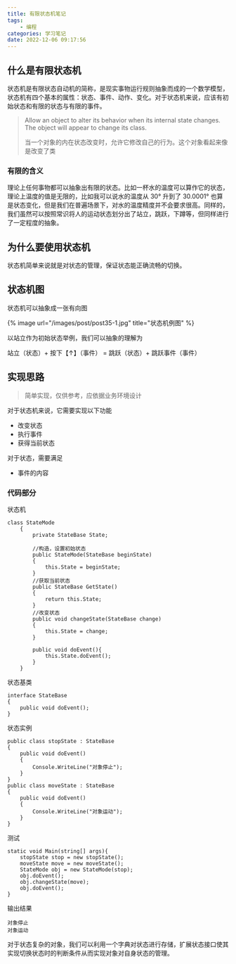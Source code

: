 ```yaml
---
title: 有限状态机笔记
tags: 
    - 编程
categories: 学习笔记
date: 2022-12-06 09:17:56
---
```

## 什么是有限状态机
状态机是有限状态自动机的简称，是现实事物运行规则抽象而成的一个数学模型，状态机有四个基本的属性：状态、事件、动作、变化。对于状态机来说，应该有初始状态和有限的状态与有限的事件。

>Allow an object to alter its behavior when its internal state changes. The object will appear to change its class. 
>
>当一个对象的内在状态改变时，允许它修改自己的行为。这个对象看起来像是改变了类

### 有限的含义
理论上任何事物都可以抽象出有限的状态。比如一杯水的温度可以算作它的状态，理论上温度的值是无限的，比如我可以说水的温度从 30° 升到了 30.0001° 也算是状态变化，但是我们在普遍场景下，对水的温度精度并不会要求很高。同样的，我们虽然可以按照常识将人的运动状态划分出了站立，跳跃，下蹲等，但同样进行了一定程度的抽象。

## 为什么要使用状态机
状态机简单来说就是对状态的管理，保证状态能正确流畅的切换。
## 状态机图
状态机可以抽象成一张有向图

{%  image
    url="/images/post/post35-1.jpg"
    title="状态机例图"
%}

以站立作为初始状态举例，我们可以抽象的理解为

站立（状态）+ 按下【↑】（事件） = 跳跃（状态）+ 跳跃事件（事件）
## 实现思路

>简单实现，仅供参考，应依据业务环境设计

对于状态机来说，它需要实现以下功能

- 改变状态
- 执行事件
- 获得当前状态

对于状态，需要满足

- 事件的内容 

### 代码部分

状态机

    class StateMode
        {
            private StateBase State;

            //构造，设置初始状态
            public StateMode(StateBase beginState)
            {
                this.State = beginState;
            }
            //获取当前状态
            public StateBase GetState()
            {
                return this.State;
            }
            //改变状态
            public void changeState(StateBase change)
            {
                this.State = change;
            }

            public void doEvent(){
                this.State.doEvent();
            }
        }

状态基类

    interface StateBase
    {
        public void doEvent();
    }

状态实例

    public class stopState : StateBase
    {
        public void doEvent()
        {
            Console.WriteLine("对象停止");
        }
    }
    public class moveState : StateBase
    {
        public void doEvent()
        {
            Console.WriteLine("对象运动");
        }
    }

测试

    static void Main(string[] args){
        stopState stop = new stopState();
        moveState move = new moveState();
        StateMode obj = new StateMode(stop);
        obj.doEvent();
        obj.changeState(move);
        obj.doEvent();
    }

输出结果

    对象停止
    对象运动
    
对于状态复杂的对象，我们可以利用一个字典对状态进行存储，扩展状态接口使其实现切换状态时的判断条件从而实现对象对自身状态的管理。